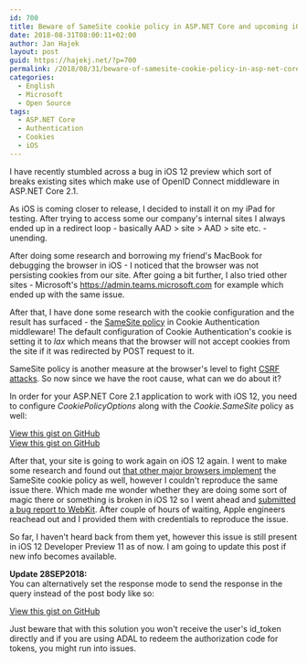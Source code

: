 ```yaml
---
id: 700
title: Beware of SameSite cookie policy in ASP.NET Core and upcoming iOS 12
date: 2018-08-31T08:00:11+02:00
author: Jan Hajek
layout: post
guid: https://hajekj.net/?p=700
permalink: /2018/08/31/beware-of-samesite-cookie-policy-in-asp-net-core-and-upcoming-ios-12/
categories:
  - English
  - Microsoft
  - Open Source
tags:
  - ASP.NET Core
  - Authentication
  - Cookies
  - iOS
---
```

<!-- wp:paragraph {"coblocks":[]} -->
<p>I have recently stumbled across a bug in iOS 12 preview which sort of breaks existing sites which make use of OpenID Connect middleware in ASP.NET Core 2.1.</p>
<!-- /wp:paragraph -->

<!-- wp:more {"coblocks":[]} -->
<!--more-->
<!-- /wp:more -->

<!-- wp:paragraph {"coblocks":[]} -->
<p>As iOS is coming closer to release, I decided to install it on my iPad for testing. After trying to access some our company's internal sites I always ended up in a redirect loop - basically AAD &gt; site &gt; AAD &gt; site etc. - unending.</p>
<!-- /wp:paragraph -->

<!-- wp:paragraph {"coblocks":[]} -->
<p>After doing some research and borrowing my friend's MacBook for debugging the browser in iOS - I noticed that the browser was not persisting cookies from our site. After going a bit further, I also tried other sites - Microsoft's <a href="https://admin.teams.microsoft.com">https://admin.teams.microsoft.com</a> for example which ended up with the same issue.</p>
<!-- /wp:paragraph -->

<!-- wp:paragraph {"coblocks":[]} -->
<p>After that, I have done some research with the cookie configuration and the result has surfaced - the <a href="https://www.owasp.org/index.php/SameSite">SameSite policy</a>&nbsp;in Cookie Authentication middleware! The default configuration of Cookie Authentication's cookie is setting it to&nbsp;<em>lax</em> which means that the browser will not accept cookies from the site if it was redirected by POST request to it.</p>
<!-- /wp:paragraph -->

<!-- wp:paragraph {"coblocks":[]} -->
<p>SameSite policy is another measure at the browser's level to fight <a href="https://cs.wikipedia.org/wiki/Cross-site_request_forgery">CSRF attacks</a>. So now since we have the root cause, what can we do about it?</p>
<!-- /wp:paragraph -->

<!-- wp:paragraph {"coblocks":[]} -->
<p>In order for your ASP.NET Core 2.1 application to work with iOS 12, you need to configure&nbsp;<em>CookiePolicyOptions</em> along with the&nbsp;<em>Cookie.SameSite</em> policy as well:</p>
<!-- /wp:paragraph -->

<!-- wp:coblocks/gist {"url":"https://gist.github.com/hajekj/17ab3a7a18b1ad545ff000252dc35451","file":"700-1.cs","coblocks":[]} -->
<div class="wp-block-coblocks-gist"><script src="https://gist.github.com/hajekj/17ab3a7a18b1ad545ff000252dc35451.js?file=700-1.cs"></script><noscript><a href="https://gist.github.com/hajekj/17ab3a7a18b1ad545ff000252dc35451#file-700-1-cs">View this gist on GitHub</a></noscript></div>
<!-- /wp:coblocks/gist -->

<!-- wp:coblocks/gist {"url":"https://gist.github.com/hajekj/17ab3a7a18b1ad545ff000252dc35451","file":"700-2.cs","coblocks":[]} -->
<div class="wp-block-coblocks-gist"><script src="https://gist.github.com/hajekj/17ab3a7a18b1ad545ff000252dc35451.js?file=700-2.cs"></script><noscript><a href="https://gist.github.com/hajekj/17ab3a7a18b1ad545ff000252dc35451#file-700-2-cs">View this gist on GitHub</a></noscript></div>
<!-- /wp:coblocks/gist -->

<!-- wp:paragraph {"coblocks":[]} -->
<p>After that, your site is going to work again on iOS 12 again. I went to make some research and found out <a href="https://caniuse.com/#feat=same-site-cookie-attribute">that other major browsers implement</a> the SameSite cookie policy as well, however I couldn't reproduce the same issue there. Which made me wonder whether they are doing some sort of magic there or something is broken in iOS 12 so I went ahead and <a href="https://bugs.webkit.org/show_bug.cgi?id=188165">submitted a bug report to WebKit</a>. After couple of hours of waiting, Apple engineers reachead out and I provided them with credentials to reproduce the issue.</p>
<!-- /wp:paragraph -->

<!-- wp:paragraph {"coblocks":[]} -->
<p>So far, I haven't heard back from them yet, however this issue is still present in iOS 12 Developer Preview 11 as of now. I am going to update this post if new info becomes available.</p>
<!-- /wp:paragraph -->

<!-- wp:paragraph {"coblocks":[]} -->
<p><strong>Update 28SEP2018:</strong><br>You can alternatively set the response mode to send the response in the query instead of the post body like so:</p>
<!-- /wp:paragraph -->

<!-- wp:coblocks/gist {"url":"https://gist.github.com/hajekj/17ab3a7a18b1ad545ff000252dc35451","file":"700-3.cs","coblocks":[]} -->
<div class="wp-block-coblocks-gist"><script src="https://gist.github.com/hajekj/17ab3a7a18b1ad545ff000252dc35451.js?file=700-3.cs"></script><noscript><a href="https://gist.github.com/hajekj/17ab3a7a18b1ad545ff000252dc35451#file-700-3-cs">View this gist on GitHub</a></noscript></div>
<!-- /wp:coblocks/gist -->

<!-- wp:paragraph {"coblocks":[]} -->
<p>Just beware that with this solution you won't receive the user's id_token directly and if you are using ADAL to redeem the authorization code for tokens, you might run into issues.</p>
<!-- /wp:paragraph -->